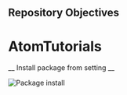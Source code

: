 ## Repository Objectives 
# AtomTutorials
__ Install package from setting __

![Package install ](https://user-images.githubusercontent.com/56000213/143326701-ad99ac51-053a-4751-b2da-abf9cad60e12.png)

